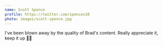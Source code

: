 ```yaml
---
name: Scott Spence
profile: https://twitter.com/spences10
photo: images/scott-spence.jpg
---
```


I've been blown away by the quality of Brad's content. Really appreciate it, keep it up 🙏🏼
